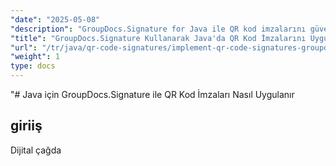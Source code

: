 ```yaml
---
"date": "2025-05-08"
"description": "GroupDocs.Signature for Java ile QR kod imzalarını güvenli bir şekilde nasıl uygulayacağınızı öğrenin. Bu kılavuz, kurulum, özelleştirme ve pratik uygulamaları kapsar."
"title": "GroupDocs.Signature Kullanarak Java'da QR Kod İmzalarını Uygulama"
"url": "/tr/java/qr-code-signatures/implement-qr-code-signatures-groupdocs-signature-java/"
"weight": 1
type: docs
---
```

"# Java için GroupDocs.Signature ile QR Kod İmzaları Nasıl Uygulanır

## giriiş

Dijital çağda